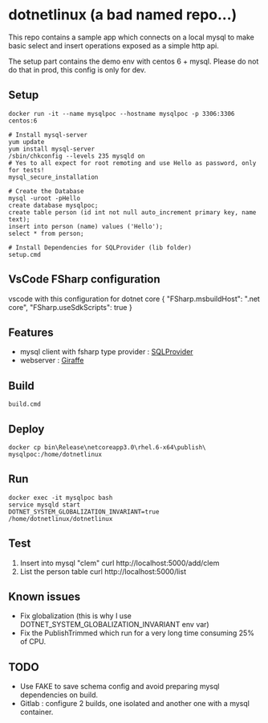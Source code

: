 # dotnetlinux (a bad named repo...)

This repo contains a sample app which connects on a local mysql to make basic select and insert operations exposed as a simple http api.

The setup part contains the demo env with centos 6 + mysql. Please do not do that in prod, this config is only for dev.

## Setup
    docker run -it --name mysqlpoc --hostname mysqlpoc -p 3306:3306 centos:6 
  
    # Install mysql-server
    yum update
    yum install mysql-server
    /sbin/chkconfig --levels 235 mysqld on
    # Yes to all expect for root remoting and use Hello as password, only for tests!
    mysql_secure_installation
  
    # Create the Database
    mysql -uroot -pHello
    create database mysqlpoc;
    create table person (id int not null auto_increment primary key, name text);
    insert into person (name) values ('Hello');
    select * from person;
	
	# Install Dependencies for SQLProvider (lib folder)
    setup.cmd

## VsCode FSharp configuration
vscode with this configuration for dotnet core
    {
      "FSharp.msbuildHost": ".net core",
      "FSharp.useSdkScripts": true
    }

## Features
 - mysql client with fsharp type provider : [SQLProvider](https://github.com/fsprojects/SQLProvider/tree/master/tests/SqlProvider.Core.Tests/MySql)
 - webserver : [Giraffe](https://github.com/giraffe-fsharp/Giraffe)
	
## Build
    build.cmd
  
## Deploy
    docker cp bin\Release\netcoreapp3.0\rhel.6-x64\publish\ mysqlpoc:/home/dotnetlinux
  
## Run
    docker exec -it mysqlpoc bash
    service mysqld start
    DOTNET_SYSTEM_GLOBALIZATION_INVARIANT=true /home/dotnetlinux/dotnetlinux
    
## Test
1. Insert into mysql "clem"
    curl http://localhost:5000/add/clem
2. List the person table
    curl http://localhost:5000/list
  
## Known issues
- Fix globalization (this is why I use DOTNET_SYSTEM_GLOBALIZATION_INVARIANT env var)
- Fix the PublishTrimmed which run for a very long time consuming 25% of CPU. 

## TODO
- Use FAKE to save schema config and avoid preparing mysql dependencies on build.
- Gitlab : configure 2 builds, one isolated and another one with a mysql container.
